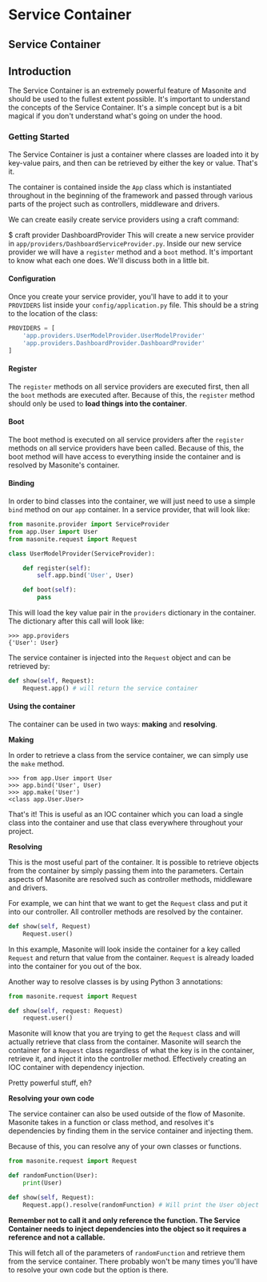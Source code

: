 # Service Container

## Service Container

## Introduction

The Service Container is an extremely powerful feature of Masonite and should be used to the fullest extent possible. It's important to understand the concepts of the Service Container. It's a simple concept but is a bit magical if you don't understand what's going on under the hood.

### Getting Started

The Service Container is just a container where classes are loaded into it by key-value pairs, and then can be retrieved by either the key or value. That's it.

The container is contained inside the `App` class which is instantiated throughout in the beginning of the framework and passed through various parts of the project such as controllers, middleware and drivers.

We can create easily create service providers using a craft command:

$ craft provider DashboardProvider This will create a new service provider in `app/providers/DashboardServiceProvider.py`. Inside our new service provider we will have a `register` method and a `boot` method. It's important to know what each one does. We'll discuss both in a little bit.

#### Configuration

Once you create your service provider, you'll have to add it to your `PROVIDERS` list inside your `config/application.py` file. This should be a string to the location of the class:

```python
PROVIDERS = [
    'app.providers.UserModelProvider.UserModelProvider'
    'app.providers.DashboardProvider.DashboardProvider'
]
```

#### Register

The `register` methods on all service providers are executed first, then all the `boot` methods are executed after. Because of this, the `register` method should only be used to **load things into the container**.

#### Boot

The boot method is executed on all service providers after the `register` methods on all service providers have been called. Because of this, the boot method will have access to everything inside the container and is resolved by Masonite's container.

#### Binding

In order to bind classes into the container, we will just need to use a simple `bind` method on our `app` container. In a service provider, that will look like:

```python
from masonite.provider import ServiceProvider
from app.User import User
from masonite.request import Request

class UserModelProvider(ServiceProvider):

    def register(self):
        self.app.bind('User', User)

    def boot(self):
        pass
```

This will load the key value pair in the `providers` dictionary in the container. The dictionary after this call will look like:

```text
>>> app.providers
{'User': User}
```

The service container is injected into the `Request` object and can be retrieved by:

```python
def show(self, Request):
    Request.app() # will return the service container
```

#### Using the container

The container can be used in two ways: **making** and **resolving**.

**Making**

In order to retrieve a class from the service container, we can simply use the `make` method.

```text
>>> from app.User import User
>>> app.bind('User', User)
>>> app.make('User')
<class app.User.User>
```

That's it! This is useful as an IOC container which you can load a single class into the container and use that class everywhere throughout your project.

**Resolving**

This is the most useful part of the container. It is possible to retrieve objects from the container by simply passing them into the parameters. Certain aspects of Masonite are resolved such as controller methods, middleware and drivers.

For example, we can hint that we want to get the `Request` class and put it into our controller. All controller methods are resolved by the container.

```python
def show(self, Request)
    Request.user()
```

In this example, Masonite will look inside the container for a key called `Request` and return that value from the container. `Request` is already loaded into the container for you out of the box.

Another way to resolve classes is by using Python 3 annotations:

```python
from masonite.request import Request

def show(self, request: Request)
    request.user()
```

Masonite will know that you are trying to get the `Request` class and will actually retrieve that class from the container. Masonite will search the container for a `Request` class regardless of what the key is in the container, retrieve it, and inject it into the controller method. Effectively creating an IOC container with dependency injection.

Pretty powerful stuff, eh?

**Resolving your own code**

The service container can also be used outside of the flow of Masonite. Masonite takes in a function or class method, and resolves it's dependencies by finding them in the service container and injecting them.

Because of this, you can resolve any of your own classes or functions.

```python
from masonite.request import Request

def randomFunction(User):
    print(User)

def show(self, Request):
    Request.app().resolve(randomFunction) # Will print the User object
```

**Remember not to call it and only reference the function. The Service Container needs to inject dependencies into the object so it requires a reference and not a callable.**

This will fetch all of the parameters of `randomFunction` and retrieve them from the service container. There probably won't be many times you'll have to resolve your own code but the option is there.

